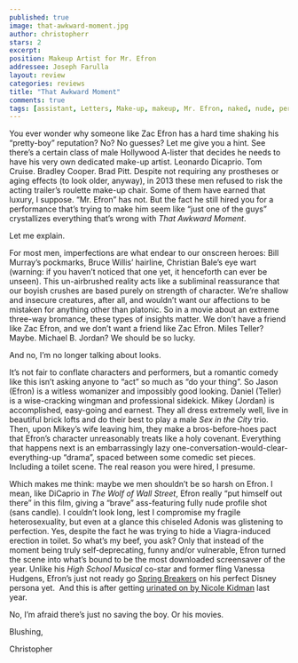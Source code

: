 ```yaml
---
published: true
image: that-awkward-moment.jpg
author: christopherr
stars: 2
excerpt: 
position: Makeup Artist for Mr. Efron
addressee: Joseph Farulla
layout: review
categories: reviews
title: "That Awkward Moment"
comments: true
tags: [assistant, Letters, Make-up, makeup, Mr. Efron, naked, nude, personal, pretty, Zac Efron]
---
```

<p class="Body">You ever wonder why someone like Zac Efron has a hard time shaking his &ldquo;pretty-boy&rdquo; reputation? No? No guesses? Let me give you a hint. See there&rsquo;s a certain class of male Hollywood A-lister that decides he needs to have his very own dedicated make-up artist. Leonardo Dicaprio. Tom Cruise. Bradley Cooper. Brad Pitt. Despite not requiring any prostheses or aging effects (to look older, anyway), in 2013 these men refused to risk the acting trailer&rsquo;s roulette make-up chair. Some of them have earned that luxury, I suppose. &ldquo;Mr. Efron&rdquo; has not. But the fact he still hired you for a performance that&rsquo;s trying to make him seem like &ldquo;just one of the guys&rdquo; crystallizes everything that&rsquo;s wrong with <em>That Awkward Moment</em>.</p>
<p class="Body">Let me explain.</p>
<p class="Body">For most men, imperfections are what endear to our onscreen heroes: Bill Murray&rsquo;s pockmarks, Bruce Willis&rsquo; hairline, Christian Bale&rsquo;s eye wart (warning: if you haven&rsquo;t noticed that one yet, it henceforth can ever be unseen). This un-airbrushed reality acts like a subliminal reassurance that our boyish crushes are based purely on strength of character. We&rsquo;re shallow and insecure creatures, after all, and wouldn&rsquo;t want our affections to be mistaken for anything other than platonic. So in a movie about an extreme three-way bromance, these types of insights matter. We don&rsquo;t have a friend like Zac Efron, and we don&rsquo;t want a friend like Zac Efron. Miles Teller? Maybe. Michael B. Jordan? We should be so lucky.</p>
<p class="Body">And no, I&rsquo;m no longer talking about looks.</p>
<p class="Body">It&rsquo;s not fair to conflate characters and performers, but a romantic comedy like this isn&rsquo;t asking anyone to &ldquo;act&rdquo; so much as &ldquo;do your thing&rdquo;. So Jason (Efron) is a witless womanizer and impossibly good looking. Daniel (Teller) is a wise-cracking wingman and professional sidekick. Mikey (Jordan) is accomplished, easy-going and earnest. They all dress extremely well, live in beautiful brick lofts and do their best to play a male <em>Sex in the City</em> trio. Then, upon Mikey&rsquo;s wife leaving him, they make a bros-before-hoes pact that Efron&rsquo;s character unreasonably treats like a holy covenant. Everything that happens next is an embarrassingly lazy one-conversation-would-clear-everything-up &ldquo;drama&rdquo;, spaced between some comedic set pieces. Including a toilet scene. The real reason you were hired, I presume.</p>
<p class="Body">Which makes me think: maybe we men shouldn&rsquo;t be so harsh on Efron. I mean, like DiCaprio in <em>The Wolf of Wall Street</em>, Efron really &ldquo;put himself out there&rdquo; in this film, giving a &ldquo;brave&rdquo; ass-featuring fully nude profile shot (sans candle). I couldn&rsquo;t look long, lest I compromise my fragile heterosexuality, but even at a glance this chiseled Adonis was glistening to perfection. Yes, despite the fact he was trying to hide a Viagra-induced erection in toilet. So what&rsquo;s my beef, you ask? Only that instead of the moment being truly self-deprecating, funny and/or vulnerable, Efron turned the scene into what&rsquo;s bound to be the most downloaded screensaver of the year. Unlike his <em>High School Musical</em> co-star and former fling Vanessa Hudgens, Efron&rsquo;s just not ready go <a href="/content/2013/3/28/spring-breakers.html"><span class="Hyperlink0">Spring Breakers</span></a> on his perfect Disney persona yet.&nbsp; And this is after getting <a href="/content/2012/10/26/the-paperboy.html"><span class="Hyperlink1">urinated on by Nicole Kidman</span></a> last year.</p>
<p class="Body">No, I&rsquo;m afraid there&rsquo;s just no saving the boy. Or his movies.</p>
<p class="Body">Blushing,</p>
<p>Christopher</p>